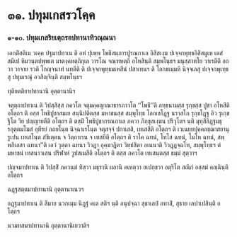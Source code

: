 <h1>๓๑. ปทุมเกสรวโคฺค</h1>
<h3>๑-๑๐. ปทุมเกสริยเตฺถรอปทานาทิวณฺณนา</h3>
<p> เอกติํสติเม  วเคฺค ปฐมาปทาเน ติ อหํ ปุเพฺพ โพธิสมฺภารปูรณกาเล อิสิสเงฺฆ ปเจฺจกพุทฺธอิสิสมูเห เตสํ สมีเป หิมวนฺตปพฺพเต มาตงฺคหตฺถิกุเล วารโณ จณฺฑหตฺถี อโหสินฺติ สมฺพโนฺธฯ มนุสฺสาทโย วาเรตีติ  อถ วา วาจาย รวติ โกญฺจนาทํ นทตีติ ติ ปเจฺจกพุทฺธมเหสีนํ ปสาเทนฯ ติ โลกธเมฺมหิ นิจฺจเลสุ ปเจฺจกพุเทฺธสุ  ปทุมเรณุํ  อวสิญฺจินฺติ สมฺพโนฺธฯ</p>


<p>ทุติยตติยาปทานานิ อุตฺตานานิฯ</p>


<p> จตุตฺถาปทาเน ติ วิปสฺสิสฺส ภควโต จตุมคฺคญาณาธารภาวโต ‘‘โพธี’’ติ ลทฺธนามสฺส รุกฺขสฺส ปูชา อโหสีติ อโตฺถฯ ติ อสฺส โพธิปูชาสมเย สนฺนิปติตสฺส มหาชนสฺส สมฺพุโทฺธ โลกเชโฎฺฐ นราสโภ รุกฺขโฎฺฐ อิว รุเกฺข ฐิโต วิย ปญฺญายตีติ อโตฺถฯ ติ ตสฺมิํ โพธิปูชากรณกาเล ภควา  ภิกฺขุสเงฺฆน ปริวุโตฯ นฺติ มุทุสิลิฎฺฐมธุรอุตฺตมโฆสํ อุทีรยํ กถยโนฺต นิจฺฉาเรโนฺต จตุสจฺจํ ปกาเสสิ, เทเสสีติ อโตฺถฯ   ติ เวเนยฺยปุคฺคลชฺฌาสยานุรูเปน เทเสโนฺต สํขิเตฺตน จ วิตฺถาเรน จ เทสยีติ อโตฺถฯ ติ ราโค  ฉทนํ, โทโส ฉทนํ, โมโห ฉทนํ, สพฺพกิเลสา ฉทนา’’ติ เอวํ วุตฺตา ฉทนา วิวฎา อุคฺฆาฎิตา วิทฺธํสิตา อเนนาติ วิวฎฺฎจฺฉโท, สมฺพุโทฺธฯ ตํ มหาชนํ เทสนาวเสน  ปริฬาหํ วูปสเมสีติ อโตฺถฯ ติ ตสฺส ภควโต เทเสนฺตสฺส ธมฺมํ สุตฺวาฯ</p>


<p> ปญฺจมาปทาเน  ติ วิปสฺสิํ ภควนฺตํ ทิสฺวา มธุรานิ ผลานิ คเหตฺวา อเปกฺขวา อตุริโต สณิกํ อสฺสมํ คญฺฉินฺติ อโตฺถฯ</p>


<p>ฉฎฺฐสตฺตมาปทานานิ อุตฺตานาเนวฯ</p>


<p> อฎฺฐมาปทาเน ติ สีมาย นวกเมฺม นิฎฺฐํ คเต สติฯ นฺติ อนุปจฺฉา สุธาเลปํ อทาสิํ, สุธาย เลปาเปสินฺติ อโตฺถฯ</p>


<p>นวมทสมาปทานานิ อุตฺตานานิเยวาติฯ</p>

</p>





